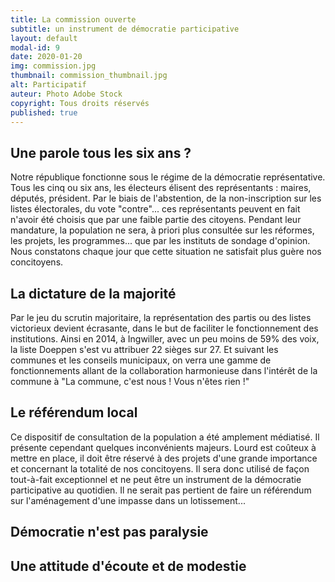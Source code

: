 ```yaml
---
title: La commission ouverte
subtitle: un instrument de démocratie participative
layout: default
modal-id: 9
date: 2020-01-20
img: commission.jpg
thumbnail: commission_thumbnail.jpg
alt: Participatif
auteur: Photo Adobe Stock
copyright: Tous droits réservés
published: true
---
```


## Une parole tous les six ans ? ##
Notre république fonctionne sous le régime de la démocratie représentative. Tous les cinq ou six ans, les électeurs élisent des représentants : maires, députés, président. Par le biais de l'abstention, de la non-inscription sur les listes électorales, du vote "contre"... ces représentants peuvent en fait n'avoir été choisis que par une faible partie des citoyens. Pendant leur mandature, la population ne sera, à priori plus consultée sur les réformes, les projets, les programmes... que par les instituts de sondage d'opinion. Nous constatons chaque jour que cette situation ne satisfait plus guère nos concitoyens.

## La dictature de la majorité ##
Par le jeu du scrutin majoritaire, la représentation des partis ou des listes victorieux devient écrasante, dans le but de faciliter le fonctionnement des institutions. Ainsi en 2014, à Ingwiller, avec un peu moins de 59% des voix, la liste Doeppen s'est vu attribuer 22 sièges sur 27. 
Et suivant les communes et les conseils municipaux, on verra une gamme de fonctionnements allant de la collaboration harmonieuse dans l'intérêt de la commune à "La commune, c'est nous ! Vous n'êtes rien !"

## Le référendum local ##
Ce dispositif de consultation de la population a été amplement médiatisé. Il présente cependant quelques inconvénients majeurs. Lourd est coûteux à mettre en place, il doit être réservé à des projets d'une grande importance et concernant la totalité de nos concitoyens. Il sera donc utilisé de façon tout-à-fait exceptionnel et ne peut être un instrument de la démocratie participative au quotidien. Il ne serait pas pertient de faire un référendum sur l'aménagement d'une impasse dans un lotissement...


## Démocratie n'est pas paralysie ##

## Une attitude d'écoute et de modestie ##


